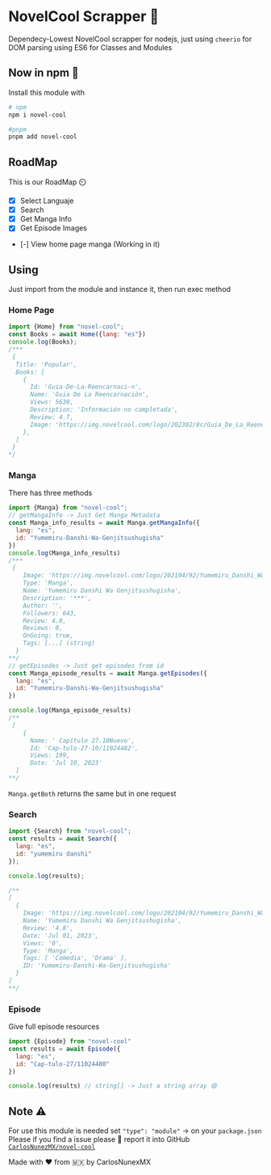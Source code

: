 # NovelCool Scrapper 📖
Dependecy-Lowest NovelCool scrapper for nodejs, just using `cheerio` for DOM parsing
using ES6 for Classes and Modules

## Now in npm 🥳
Install this module with
```bash
# npm
npm i novel-cool

#pnpm
pnpm add novel-cool
```

## RoadMap
This is our RoadMap ⏲️

- [x] Select Languaje
- [x] Search
- [x] Get Manga Info
- [x] Get Episode Images
- [-] View home page manga (Working in it)

## Using
Just import from the module and instance it, then run exec method

### Home Page
```js
import {Home} from "novel-cool";
const Books = await Home({lang: "es"})
console.log(Books);
/***
 {
  Title: 'Popular',
  Books: [
    {
      Id: 'Guia-De-La-Reencarnaci-n',
      Name: 'Guia De La Reencarnación',
      Views: 5630,
      Description: 'Información no completada',
      Review: 4.7,
      Image: 'https://img.novelcool.com/logo/202302/8c/Guia_De_La_Reencarnaci_n3429.jpg'
    },
  ]
 }
*/
```

### Manga
There has three methods
```js
import {Manga} from "novel-cool";
// getMangaInfo -> Just Get Manga Metadata
const Manga_info_results = await Manga.getMangaInfo({
  lang: "es",
  id: "Yumemiru-Danshi-Wa-Genjitsushugisha"
})
console.log(Manga_info_results)
/***
 {
    Image: 'https://img.novelcool.com/logo/202104/92/Yumemiru_Danshi_Wa_Genjitsushugisha7510.jpg',
    Type: 'Manga',
    Name: 'Yumemiru Danshi Wa Genjitsushugisha',
    Description: '***',
    Author: '',
    Followers: 643,
    Review: 4.8,
    Reviews: 0,
    OnGoing: true,
    Tags: [...] (string)
  }
**/
// getEpisodes -> Just get episodes from id
const Manga_episode_results = await Manga.getEpisodes({
  lang: "es",
  id: "Yumemiru-Danshi-Wa-Genjitsushugisha"
})

console.log(Manga_episode_results)
/**
 [
    {
      Name: ' Capítulo 27.10Nuevo',
      Id: 'Cap-tulo-27-10/11024482',
      Views: 199,
      Date: 'Jul 10, 2023'
  ]
**/
```
`Manga.getBoth` returns the same but in one request

### Search
```js
import {Search} from "novel-cool";
const results = await Search({
  lang: "es",
  id: "yumemiru danshi"
});

console.log(results);

/**
[
  {
    Image: 'https://img.novelcool.com/logo/202104/92/Yumemiru_Danshi_Wa_Genjitsushugisha7510.jpg',
    Name: 'Yumemiru Danshi Wa Genjitsushugisha',
    Review: '4.8',
    Date: 'Jul 01, 2023',
    Views: '0',
    Type: 'Manga',
    Tags: [ 'Comedia', 'Drama' ],
    ID: 'Yumemiru-Danshi-Wa-Genjitsushugisha'
  }
]
**/
```

### Episode
Give full episode resources
```js
import {Episode} from "novel-cool"
const results = await Episode({
  lang: "es",
  id: "Cap-tulo-27/11024480"
})

console.log(results) // string[] -> Just a string array 😄
```

## Note ⚠️
For use this module is needed set `"type": "module"` -> on your `package.json`
Please if you find a issue please 🙏 report it into GitHub [`CarlosNunezMX/novel-cool`](https://www.github.com/CarlosNunezMX/novel-cool)

Made with ❤️ from 🇲🇽 by CarlosNunexMX